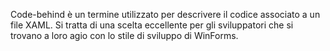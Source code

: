 ﻿Code-behind è un termine utilizzato per descrivere il codice associato a un file XAML.  Si tratta di una scelta eccellente per gli sviluppatori che si trovano a loro agio con lo stile di sviluppo di WinForms.
